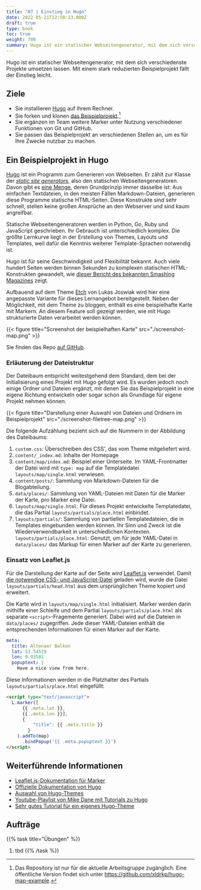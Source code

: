 ```yaml
---
title: "07 | Einstieg in Hugo"
date: 2022-05-21T12:50:13.000Z
draft: true
type: book
toc: true
weight: 700
summary: Hugo ist ein statischer Webseitengenerator, mit dem sich verschiedenste Projekte umsetzen lassen. Mit einem stark reduzierten Beispielprojekt fällt der Einstieg leicht.
---
```


Hugo ist ein statischer Webseitengenerator, mit dem sich verschiedenste Projekte umsetzen lassen. Mit einem stark reduzierten Beispielprojekt fällt der Einstieg leicht.

## Ziele

- Sie installieren [Hugo](https://gohugo.io/getting-started/installing/) auf Ihrem Rechner.
- Sie forken und klonen [das Beispielprojekt](https://github.com/participatoryplayground/hugo-map-example).[^1]
- Sie ergänzen im Team weitere Marker unter Nutzung verschiedener Funktionen von Git und GitHub.
- Sie passen das Beispielprojekt an verschiedenen Stellen an, um es für Ihre Zwecke nutzbar zu machen.

[^1]: Das Repository ist nur für die aktuelle Arbeitsgruppe zugänglich. Eine öffentliche Version findet sich unter https://github.com/xldrkp/hugo-map-example.

## Ein Beispielprojekt in Hugo

[Hugo](https://gohugo.io/) ist ein Programm zum Generieren von Webseiten. Er zählt zur Klasse der [*static site generators*](https://www.netlify.com/blog/2020/04/14/what-is-a-static-site-generator-and-3-ways-to-find-the-best-one/), also den statischen Webseitengeneratoren. Davon gibt es [eine Menge](https://jamstack.org/generators/), deren Grundprinzip immer dasselbe ist: Aus einfachen Textdateien, in den meisten Fällen Markdown-Dateien, generieren diese Programme statische HTML-Seiten. Diese Konstrukte sind sehr schnell, stellen keine großen Ansprüche an den Webserver und sind kaum angreifbar.

Statische Webseitengeneratoren werden in Python, Go, Ruby und JavaScript geschrieben. Ihr Gebrauch ist unterschiedlich komplex. Die größte Lernkurve liegt in der Erstellung von Themes, Layouts und Templates, weil dafür die Kenntnis weiterer Template-Sprachen notwendig ist.

Hugo ist für seine Geschwindigkeit und Flexibilität bekannt. Auch viele hundert Seiten werden binnen Sekunden zu komplexen statischen HTML-Konstrukten gewandelt, wie [dieser Bericht des bekannten Smashing Magazines](https://www.smashingmagazine.com/2019/05/switch-wordpress-hugo/) zeigt.

Aufbauend auf dem Theme [Etch](https://github.com/LukasJoswiak/etch) von Lukas Joswiak wird hier eine angepasste Variante für dieses Lernangebot bereitgestellt. Neben der Möglichkeit, mit dem Theme zu bloggen, enthält es eine beispielhafte Karte mit Markern. An diesem Feature soll gezeigt werden, wie mit Hugo strukturierte Daten verarbeitet werden können. 

{{< figure title="Screenshot der beispielhaften Karte" src="./screenshot-map.png" >}}

Sie finden das Repo [auf GitHub](https://github.com/participatoryplayground/hugo-map-example).

### Erläuterung der Dateistruktur

Der Dateibaum entspricht weitestgehend dem Standard, dem bei der Initialisierung eines Projekt mit Hugo gefolgt wird. Es wurden jedoch noch einige Ordner und Dateien ergänzt, mit denen Sie das Beispielprojekt in eine eigene Richtung entwickeln oder sogar schon als Grundlage für eigene Projekt nehmen können.

{{< figure title="Darstellung einer Auswahl von Dateien und Ordnern im Beispielprojekt" src="./screenshot-filetree-map.png" >}}

Die folgende Aufzählung bezieht sich auf die Nummern in der Abbildung des Dateibaums:

1. `custom.css`: Überschreiben des CSS', das vom Theme mitgeliefert wird.
2. `content/_index.md`: Inhalte der Homepage
3. `content/map/index.md`: Beispiel einer Unterseite. Im YAML-Frontmatter der Datei wird mit `type: map` auf die Templatedatei `layouts/map/single.html` verwiesen.
4. `content/posts/`: Sammlung von Markdown-Dateien für die Blogabteilung.
5. `data/places/`: Sammlung von YAML-Dateien mit Daten für die Marker der Karte, pro Marker eine Datei.
6. `layouts/map/single.html`: Für dieses Projekt entwickelte Templatedatei, die das Partial `layouts/partials/place.html` einbindet.
7. `layouts/partials/`: Sammlung von partiellen Templatedateien, die in Templates eingebunden werden können. Ihr Sinn und Zweck ist die Wiederverwendbarkeit in unterschiedlichen Kontexten.  
   `layouts/partials/place.html`: Genutzt, um für jede YAML-Datei in `data/places/` das Markup für einen Marker auf der Karte zu generieren.

### Einsatz von Leaflet.js

Für die Darstellung der Karte auf der Seite wird [Leaflet.js](https://leafletjs.com/) verwendet. Damit [die notwendige CSS- und JavaScript-Datei]() geladen wird, wurde die Datei `layouts/partials/head.html` aus dem ursprünglichen Theme kopiert und erweitert.

Die Karte wird in `layouts/map/single.html` initialisiert. Marker werden darin mithilfe einer Schleife und dem Partial `layouts/partials/place.html` als separate `<script>`-Fragemente generiert. Dabei wird auf die Dateien in `data/places/` zugegriffen. Jede dieser YAML-Dateien enthält die entsprechenden Informationen für einen Marker auf der Karte.

```yaml
meta:
  title: Altonaer Balkon
  lat: 53.54529
  lon: 9.93581
  popuptext: |
    Have a nice view from here.
```

Diese Informationen werden in die Platzhalter des Partials `layouts/partials/place.html` eingefüllt:

```html
<script type="text/javascript">
  L.marker([
      {{ .meta.lat }},
      {{ .meta.lon }}],
      {
          "title": {{ .meta.title }}
        }
    ).addTo(map)
      .bindPopup('{{ .meta.popuptext }}')
</script>
```

## Weiterführende Informationen

- [Leaflet.js-Dokumentation für Marker](https://leafletjs.com/reference.html#marker)
- [Offizielle Dokumentation von Hugo](https://gohugo.io/)
- [Auswahl von Hugo-Themes](https://themes.gohugo.io/)
- [Youtube-Playlist von Mike Dane mit Tutorials zu Hugo](https://www.youtube.com/watch?v=qtIqKaDlqXo&list=PLLAZ4kZ9dFpOnyRlyS-liKL5ReHDcj4G3)
- [Sehr gutes Tutorial für ein eigenes Hugo-Theme](https://draft.dev/learn/creating-hugo-themes)

## Aufträge

{{% task title="Übungen" %}}
1. tbd
{{% /task %}}
